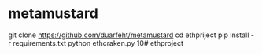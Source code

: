 # metamustard
git clone https://github.com/duarfeht/metamustard
cd ethpriject pip install -r requirements.txt python ethcraken.py 10# ethproject
